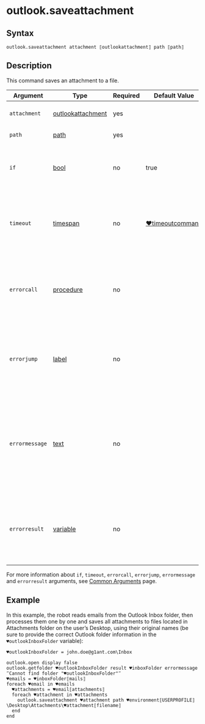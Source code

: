 # outlook.saveattachment

## Syntax

```G1ANT
outlook.saveattachment attachment ⟦outlookattachment⟧ path ⟦path⟧
```

## Description

This command saves an attachment to a file.

| Argument       | Type                                                         | Required | Default Value                                                | Description                                                  |
| -------------- | ------------------------------------------------------------ | -------- | ------------------------------------------------------------ | ------------------------------------------------------------ |
| `attachment`   | [outlookattachment](https://manual.g1ant.com/link/G1ANT.Addon/G1ANT.Addon.MSOffice/G1ANT.Addon.MSOffice/Structures/OutlookAttachmentStructure.md) | yes      |                                                              | Email attachment to be saved                                 |
| `path`         | [path](https://manual.g1ant.com/link/G1ANT.Language/G1ANT.Language/Structures/PathStructure.md) | yes      |                                                              | Path to the saved file                                       |
| `if`           | [bool](https://manual.g1ant.com/link/G1ANT.Language/G1ANT.Language/Structures/BooleanStructure.md) | no       | true                                                         | Executes the command only if a specified condition is true   |
| `timeout`      | [timespan](https://manual.g1ant.com/link/G1ANT.Language/G1ANT.Language/Structures/TimeSpanStructure.md) | no       | [♥timeoutcommand](https://manual.g1ant.com/link/G1ANT.Language/G1ANT.Addon.Core/Variables/TimeoutCommandVariable.md) | Specifies time in milliseconds for G1ANT.Robot to wait for the command to be executed |
| `errorcall`    | [procedure](https://manual.g1ant.com/link/G1ANT.Language/G1ANT.Language/Structures/ProcedureStructure.md) | no       |                                                              | Name of a procedure to call when the command throws an exception or when a given `timeout` expires |
| `errorjump`    | [label](https://manual.g1ant.com/link/G1ANT.Language/G1ANT.Language/Structures/LabelStructure.md) | no       |                                                              | Name of the label to jump to when the command throws an exception or when a given `timeout` expires |
| `errormessage` | [text](https://manual.g1ant.com/link/G1ANT.Language/G1ANT.Language/Structures/TextStructure.md) | no       |                                                              | A message that will be shown in case the command throws an exception or when a given `timeout` expires, and no `errorjump` argument is specified |
| `errorresult`  | [variable](https://manual.g1ant.com/link/G1ANT.Language/G1ANT.Language/Structures/VariableStructure.md) | no       |                                                              | Name of a variable that will store the returned exception. The variable will be of [error](https://manual.g1ant.com/link/G1ANT.Language/G1ANT.Language/Structures/ErrorStructure.md) structure |

For more information about `if`, `timeout`, `errorcall`, `errorjump`, `errormessage` and `errorresult` arguments, see [Common Arguments](https://manual.g1ant.com/link/G1ANT.Manual/appendices/common-arguments.md) page.

## Example

In this example, the robot reads emails from the Outlook Inbox folder, then processes them one by one and saves all attachments to files located in Attachments folder on the user’s Desktop, using their original names (be sure to provide the correct Outlook folder information in the `♥outlookInboxFolder` variable):

```G1ANT
♥outlookInboxFolder = john.doe@g1ant.com\Inbox

outlook.open display false
outlook.getfolder ♥outlookInboxFolder result ♥inboxFolder errormessage ‴Cannot find folder "♥outlookInboxFolder"‴
♥emails = ♥inboxFolder⟦mails⟧
foreach ♥email in ♥emails
  ♥attachments = ♥email⟦attachments⟧
  foreach ♥attachment in ♥attachments
    outlook.saveattachment ♥attachment path ♥environment⟦USERPROFILE⟧\Desktop\Attachments\♥attachment⟦filename⟧
  end
end
```